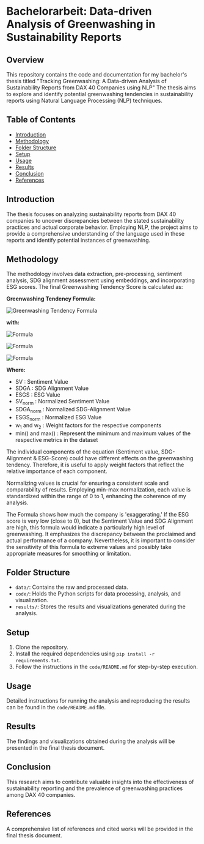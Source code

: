 # Bachelorarbeit: Data-driven Analysis of Greenwashing in Sustainability Reports

## Overview
This repository contains the code and documentation for my bachelor's thesis titled "Tracking Greenwashing: A Data-driven Analysis of Sustainability Reports from DAX 40 Companies using NLP" The thesis aims to explore and identify potential greenwashing tendencies in sustainability reports using Natural Language Processing (NLP) techniques.

## Table of Contents
- [Introduction](#introduction)
- [Methodology](#methodology)
- [Folder Structure](#folder-structure)
- [Setup](#setup)
- [Usage](#usage)
- [Results](#results)
- [Conclusion](#conclusion)
- [References](#references)

## Introduction
The thesis focuses on analyzing sustainability reports from DAX 40 companies to uncover discrepancies between the stated sustainability practices and actual corporate behavior. Employing NLP, the project aims to provide a comprehensive understanding of the language used in these reports and identify potential instances of greenwashing.

## Methodology
The methodology involves data extraction, pre-processing, sentiment analysis, SDG alignment assessment using embeddings, and incorporating ESG scores. The final Greenwashing Tendency Score is calculated as: 

 **Greenwashing Tendency Formula:**

![Greenwashing Tendency Formula](https://latex.codecogs.com/svg.latex?\color{red}{GreenwashingTendency&space;=&space;\frac{w_{1}*&space;SV_{norm}*&space;SDGA_{norm}}{w_{2}*&space;ESGS_{norm}}})

 **with:**

![Formula](https://latex.codecogs.com/svg.latex?\color{red}{SV_{norm}&space;:=&space;\frac{SV&space;-&space;min(SV)}{max(SV)&space;-&space;min(SV)}})

![Formula](https://latex.codecogs.com/svg.latex?\color{red}{SDGA_{norm}&space;:=&space;\frac{SDGA&space;-&space;min(SDGA)}{max(SDGA)&space;-&space;min(SDGA)}})

![Formula](https://latex.codecogs.com/svg.latex?\color{red}{ESGS_{norm}&space;:=&space;\frac{ESGS&space;-&space;min(ESGS)}{max(ESGS)&space;-&space;min(ESGS)}})

**Where:**
 * SV : Sentiment Value
 * SDGA : SDG Alignment Value
 * ESGS : ESG Value
 * SV<sub>norm</sub> : Normalized Sentiment Value
 * SDGA<sub>norm</sub> : Normalized SDG-Alignment Value
 * ESGS<sub>norm</sub> : Normalized ESG Value
 * w<sub>1</sub> and w<sub>2</sub> : Weight factors for the respective components
 * min() and max() : Represent the minimum and maximum values of the respective metrics in the dataset


The individual components of the equation (Sentiment value, SDG-Alignment & ESG-Score) could have different effects on the greenwashing tendency. Therefore, it is useful to apply weight factors that reflect the relative importance of each component.

Normalizing values is crucial for ensuring a consistent scale and comparability of results. Employing min-max normalization, each value is standardized within the range of 0 to 1, enhancing the coherence of my analysis.

The Formula shows how much the company is 'exaggerating.' If the ESG score is very low (close to 0), but the Sentiment Value and SDG Alignment are high, this formula would indicate a particularly high level of greenwashing. It emphasizes the discrepancy between the proclaimed and actual performance of a company. Nevertheless, it is important to consider the sensitivity of this formula to extreme values and possibly take appropriate measures for smoothing or limitation.


## Folder Structure
- `data/`: Contains the raw and processed data.
- `code/`: Holds the Python scripts for data processing, analysis, and visualization.
- `results/`: Stores the results and visualizations generated during the analysis.

## Setup
1. Clone the repository.
2. Install the required dependencies using `pip install -r requirements.txt`.
3. Follow the instructions in the `code/README.md` for step-by-step execution.

## Usage
Detailed instructions for running the analysis and reproducing the results can be found in the `code/README.md` file.

## Results
The findings and visualizations obtained during the analysis will be presented in the final thesis document.

## Conclusion
This research aims to contribute valuable insights into the effectiveness of sustainability reporting and the prevalence of greenwashing practices among DAX 40 companies.

## References
A comprehensive list of references and cited works will be provided in the final thesis document.
